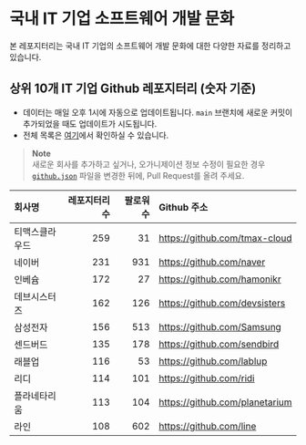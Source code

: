 # 국내 IT 기업 소프트웨어 개발 문화
본 레포지터리는 국내 IT 기업의 소프트웨어 개발 문화에 대한 다양한 자료를 정리하고 있습니다.

## 상위 10개 IT 기업 Github 레포지터리 (숫자 기준)

- 데이터는 매일 오후 1시에 자동으로 업데이트됩니다. `main` 브랜치에 새로운 커밋이 추가되었을 때도 업데이트가 시도됩니다.
- 전체 목록은 [여기](./github.md)에서 확인하실 수 있습니다.

> **Note**<br />
> 새로운 회사를 추가하고 싶거나, 오가니제이션 정보 수정이 필요한 경우 [`github.json`](./github.json) 파일을 변경한 뒤에, Pull Request를 올려 주세요.

<!-- MARKDOWN_TABLE(GITHUB): START -->

| **회사명** | **레포지터리 수** | **팔로워 수** | **Github 주소** |
|:---|---:|---:|:---|
| 티맥스클라우드 | 259 | 31 | https://github.com/tmax-cloud |
| 네이버 | 231 | 931 | https://github.com/naver |
| 인베슘 | 172 | 27 | https://github.com/hamonikr |
| 데브시스터즈 | 162 | 126 | https://github.com/devsisters |
| 삼성전자 | 156 | 513 | https://github.com/Samsung |
| 센드버드 | 135 | 178 | https://github.com/sendbird |
| 래블업 | 116 | 53 | https://github.com/lablup |
| 리디 | 114 | 101 | https://github.com/ridi |
| 플라네타리움 | 113 | 104 | https://github.com/planetarium |
| 라인 | 108 | 602 | https://github.com/line |

<!-- MARKDOWN_TABLE(GITHUB): END -->
